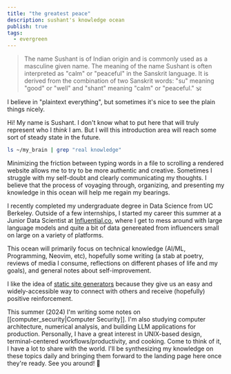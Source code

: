 ```yaml
---
title: "the greatest peace"
description: sushant's knowledge ocean
publish: true
tags:
  - evergreen
---
```


> The name Sushant is of Indian origin and is commonly used as a masculine given name.
The meaning of the name Sushant is often interpreted as "calm" or "peaceful" in the Sanskrit language. It is derived from the combination of two Sanskrit words: "su" meaning "good" or "well" and "shant" meaning "calm" or "peaceful." 🕉️

I believe in "plaintext everything", but sometimes it's nice to see the plain things nicely. 

Hi! My name is Sushant. I don't know what to put here that will truly represent who I *think* I am. But I will this introduction area will reach some sort of steady state in the future. 

```bash
ls ~/my_brain | grep "real knowledge"
```

Minimizing the friction between typing words in a file to scrolling a rendered website allows me to try to be more authentic and creative. Sometimes I struggle with my self-doubt and clearly communicating my thoughts. I believe that the process of voyaging through, organizing, and presenting my knowledge in this ocean will help me regain my bearings. 

I recently completed my undergraduate degree in Data Science from UC Berkeley. Outside of a few internships, I started my career this summer at a Junior Data Scientist at [Influential.co](https://influential.co/), where I get to mess around with large language models and quite a bit of data genereated from influencers small on large on a variety of platforms. 

This ocean will primarily focus on technical knowledge (AI/ML, Programming, Neovim, etc), hopefully some writing (a stab at poetry, reviews of media I consume, reflections on different phases of life and my goals), and general notes about self-improvement. 

I like the idea of [static site generators](https://en.wikipedia.org/wiki/Static_site_generator)  because they give us an easy and widely-accessible way to connect with others and receive (hopefully) positive reinforcement.

This summer (2024) I'm writing some notes on [[computer_security|Computer Security]]. I'm also studying computer architecture, numerical analysis, and building LLM applications for production. Personally, I have a great interest in UNIX-based design, terminal-centered workflows/productivity, and cooking. Come to think of it, I have a lot to share with the world. I'll be synthesizing my knowledge on these topics daily and bringing them forward to the landing page here once they're ready. See you around! 🫡

